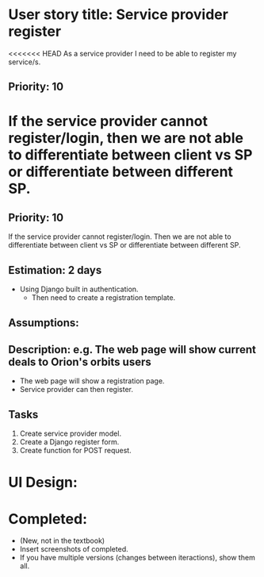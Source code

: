 # User story title: Service provider register
<<<<<<< HEAD
As a service provider I need to be able to register my service/s.

## Priority: 10
If the service provider cannot register/login, then we are not able to differentiate between client vs SP or differentiate between different SP.
=======

## Priority: 10
If the service provider cannot register/login. Then we are not able to differentiate between client vs SP or differentiate between different SP.

## Estimation: 2 days
- Using Django built in authentication.
    - Then need to create a registration template.

## Assumptions:

## Description: e.g. The web page will show current deals to Orion's orbits users
- The web page will show a registration page.
- Service provider can then register.

## Tasks
1. Create service provider model.
2. Create a Django register form.
3. Create function for POST request. 

# UI Design:

# Completed:
* (New, not in the textbook) 
* Insert screenshots of completed. 
* If you have multiple versions (changes between iteractions), show them all.

